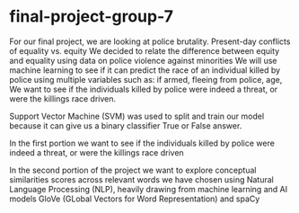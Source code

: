 # final-project-group-7

For our final project, we are looking at police brutality.
Present-day conflicts of equality vs. equity
We decided to relate the difference between equity and equality using data on police violence against minorities
We will use machine learning to see if it can predict the race of an individual killed by police using multiple variables such as: if armed, fleeing from police, age, 
We want to see if the individuals killed by police were indeed a threat, or were the killings race driven.


Support Vector Machine (SVM) was used to split and train our model because it can give us a binary classifier True or False answer.

In the first portion we want to see if the individuals killed by police were indeed a threat, or were the killings race driven

In the second portion of the project we want to explore conceptual similarities scores across relevant words we have chosen using Natural Language Processing (NLP), heavily drawing from machine learning and AI models GloVe (GLobal Vectors for Word Representation) and spaCy
